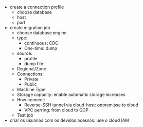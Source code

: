 
- create a connection profile
    - choose database
    - host
    - port
- create migration job
    - choose database engine
    - type: 
        - continuous: CDC
        - One-time: dump
    - source: 
        - profile
        - dump file
    - Regional/Zone
    - Connections:
        - Private
        - Public
    - Machine Type
    - Storage capacity: enable automatic storage increases 
    - How connect:
        - Reverse-SSH tunnel via cloud-host: onpremisse to cloud
        - VPC perring: from cloud to GCP
    - Test job
- criar os usuarios com os devidos acessos: use o cloud IAM
